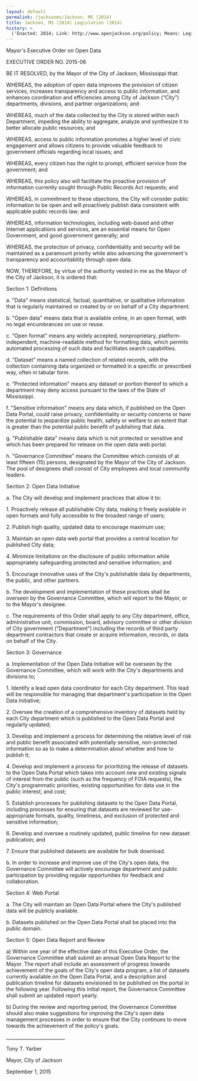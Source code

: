 ```yaml
---
layout: default
permalink: /jacksonms/Jackson, MS (2014)
title: Jackson, MS (2014) Legislation (2014)
history: >
  ('Enacted: 2014; Link: http://www.openjackson.org/policy; Means: Legislation',)
---
```


<p>Mayor's Executive Order on Open Data</p> <p>EXECUTIVE ORDER NO. 2015-06</p> <p>BE IT RESOLVED, by the Mayor of the City of Jackson, Mississippi that:</p> <p>WHEREAS, the adoption of open data improves the provision of citizen services, increases transparency and access to public information, and enhances coordination and efficiencies among City of Jackson (“City”) departments, divisions, and partner organizations; and</p> <p>WHEREAS, much of the data collected by the City is stored within each Department, impeding the ability to aggregate, analyze and synthesize it to better allocate public resources; and</p> <p>WHEREAS, access to public information promotes a higher level of civic engagement and allows citizens to provide valuable feedback to government officials regarding local issues; and</p> <p>WHEREAS, every citizen has the right to prompt, efficient service from the government; and</p> <p>WHEREAS, this policy also will facilitate the proactive provision of information currently sought through Public Records Act requests; and</p> <p>WHEREAS, in commitment to these objections, the City will consider public information to be open and will proactively publish data consistent with applicable public records law; and</p> <p>WHEREAS, information technologies, including web-based and other Internet applications and services, are an essential means for Open Government, and good government generally; and</p> <p>WHEREAS, the protection of privacy, confidentiality and security will be maintained as a paramount priority while also advancing the government's transparency and accountability through open data.</p> <p>NOW, THEREFORE, by virtue of the authority vested in me as the Mayor of the City of Jackson, it is ordered that:</p> <p>Section 1: Definitions</p> <p>a. "Data" means statistical, factual, quantitative, or qualitative information that is regularly maintained or created by or on behalf of a City department.</p> <p>b. "Open data" means data that is available online, in an open format, with no legal encumbrances on use or reuse.</p> <p>c. “Open format" means any widely accepted, nonproprietary, platform-independent, machine-readable method for formatting data, which permits automated processing of such data and facilitates search capabilities.</p> <p>d. “Dataset" means a named collection of related records, with the collection containing data organized or formatted in a specific or prescribed way, often in tabular form.</p> <p>e. “Protected information" means any dataset or portion thereof to which a department may deny access pursuant to the laws of the State of Mississippi.</p> <p>f. "Sensitive information" means any data which, if published on the Open Data Portal, could raise privacy, confidentiality or security concerns or have the potential to jeopardize public health, safety or welfare to an extent that is greater than the potential public benefit of publishing that data.</p> <p>g. "Publishable data" means data which is not protected or sensitive and which has been prepared for release on the open data web portal.</p> <p>h. “Governance Committee” means the Committee which consists of at least fifteen (15) persons, designated by the Mayor of the City of Jackson. The pool of designees shall consist of City employees and local community leaders.</p> <p>Section 2: Open Data Initiative</p> <p>a.	The City will develop and implement practices that allow it to:</p> <p>1. Proactively release all publishable City data, making it freely available in open formats and fully accessible to the broadest range of users;</p> <p>2. Publish high quality, updated data to encourage maximum use;</p> <p>3. Maintain an open data web portal that provides a central location for published City data;</p> <p>4. Minimize limitations on the disclosure of public information while appropriately safeguarding protected and sensitive information; and</p> <p>5. Encourage innovative uses of the City's publishable data by departments, the public, and other partners.</p> <p>b.	The development and implementation of these practices shall be overseen by the Governance Committee, which will report to the Mayor, or to the Mayor's designee.</p> <p>c.	The requirements of this Order shall apply to any City department, office, administrative unit, commission, board, advisory committee or other division of City government ("Department”) including the records of third party department contractors that create or acquire information, records, or data on behalf of the City.</p> <p>Section 3: Governance</p> <p>a.	Implementation of the Open Data Initiative will be overseen by the Governance Committee, which will work with the City's departments and divisions to;</p> <p>1.	Identify a lead open data coordinator for each City department. This lead will be responsible for managing that department's participation in the Open Data Initiative;</p> <p>2.	Oversee the creation of a comprehensive inventory of datasets held by each City department which is published to the Open Data Portal and regularly updated;</p> <p>3.	Develop and implement a process for determining the relative level of risk and public benefit associated with potentially sensitive, non-protected information so as to make a determination about whether and how to publish it;</p> <p>4.	Develop and implement a process for prioritizing the release of datasets to the Open Data Portal which takes into account new and existing signals of interest from the public (such as the frequency of FOIA requests), the City's programmatic priorities, existing opportunities for data use in the public interest, and cost;</p> <p>5.	Establish processes for publishing datasets to the Open Data Portal, including processes for ensuring that datasets are reviewed for use-appropriate formats, quality, timeliness, and exclusion of protected and sensitive information;</p> <p>6.	Develop and oversee a routinely updated, public timeline for new dataset publication; and</p> <p>7.	Ensure that published datasets are available for bulk download.</p> <p>b.	In order to increase and improve use of the City's open data, the Governance Committee will actively encourage department and public participation by providing regular opportunities for feedback and collaboration.</p> <p>Section 4: Web Portal</p> <p>a.	The City will maintain an Open Data Portal where the City's published data will be publicly available.</p> <p>b.	Datasets published on the Open Data Portal shall be placed into the public domain.</p> <p>Section 5: Open Data Report and Review</p> <p>a)	Within one year of the effective date of this Executive Order, the Governance Committee shall submit an annual Open Data Report to the Mayor. The report shall include an assessment of progress towards achievement of the goals of the City's open data program, a list of datasets currently available on the Open Data Portal, and a description and publication timeline for datasets envisioned to be published on the portal in the following year. Following this initial report, the Governance Committee shall submit an updated report yearly.</p> <p>b)	During the review and reporting period, the Governance Committee should also make suggestions for improving the City's open data management processes in order to ensure that the City continues to move towards the achievement of the policy's goals.</p> <p>_________________________</p> <p>Tony T. Yarber</p> <p>Mayor, City of Jackson</p> <p>September 1, 2015</p> <p/>